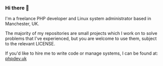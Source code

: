 ### Hi there 👋

I'm a freelance PHP developer and Linux system administrator based in Manchester, UK.

The majority of my repositories are small projects which I work on to solve problems
that I've experienced, but you are welcome to use them, subject to the relevant
LICENSE.

If you'd like to hire me to write code or manage systems, I can be found at: [phpdev.uk](https://www.phpdev.uk)
